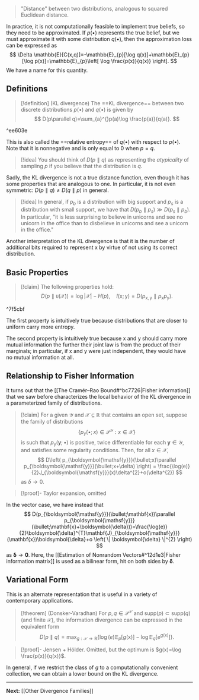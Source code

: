 > "Distance" between two distributions, analogous to squared Euclidean distance.

In practice, it is not computationally feasible to implement true beliefs, so they need to be approximated. If $p(\bullet)$ represents the true belief, but we must approximate it with some distribution $q(\bullet)$, then the approximation loss can be expressed as
$$
\Delta \mathbb{E}[C(x,q)]=-\mathbb{E}_{p}[\log q(x)]+\mathbb{E}_{p}[\log p(x)]=\mathbb{E}_{p}\left[ \log \frac{p(x)}{q(x)} \right].
$$
We have a name for this quantity.

## Definitions

> [!definition] (KL divergence)
> The ==KL divergence== between two discrete distributions $p(\bullet)$ and $q(\bullet)$ is given by
> $$
> D(p\parallel q)=\sum_{a}^{}p(a)\log \frac{p(a)}{q(a)}.
> $$

^ee603e

This is also called the ==relative entropy== of $q(\bullet)$ with respect to $p(\bullet)$. Note that it is nonnegative and is only equal to $0$ when $p=q$.

> [!idea]
> You should think of $D(p\parallel q)$ as representing the *atypicality* of sampling $p$ if you believe that the distribution is $q$. 
> 

Sadly, the KL divergence is not a true distance function, even though it has some properties that are analogous to one. In particular, it is not even symmetric: $D(p\parallel q)\neq D(q\parallel p)$ in general.

> [!idea]
> In general, if $p_{b}$ is a distribution with big support and $p_{s}$ is a distribution with small support, we have that $D(p_{b}\parallel p_{s})\gg D(p_{s}\parallel p_{b})$. In particular, "it is less surprising to believe in unicorns and see no unicorn in the office than to disbelieve in unicorns and see a unicorn in the office."

Another interpretation of the KL divergence is that it is the number of additional bits required to represent $\mathsf{x}$ by virtue of not using its correct distribution. 

## Basic Properties

> [!claim]
> The following properties hold:
> $$
> D(p\parallel\mathtt{U}(\mathcal{X}))=\log|\mathcal{X}|-H(p),\quad
> I(\mathsf{x};\mathsf{y})=D(p_{\mathsf{x},\mathsf{y}}\parallel p_{\mathsf{x}}p_{\mathsf{y}}).
> $$

^7f5cbf

The first property is intuitively true because distributions that are closer to uniform carry more entropy.

The second property is intuitively true because $\mathsf{x}$ and $\mathsf{y}$ should carry more mutual information the further their joint law is from the product of their marginals; in particular, if $\mathsf{x}$ and $\mathsf{y}$ were just independent, they would have no mutual information at all.

## Relationship to Fisher Information

It turns out that the [[The Cramér–Rao Bound#^bc7726|Fisher information]] that we saw before characterizes the local behavior of the KL divergence in a parameterized family of distributions.

> [!claim]
> For a given $\mathcal{Y}$ and $\mathcal{X}\subseteq\mathbb{R}$ that contains an open set, suppose the family of distributions
> $$
> \{ p_{\boldsymbol{\mathsf{y}}}(\bullet;x)\in \mathcal{P}^{\mathcal{Y}}:x \in \mathcal{X} \}
> $$
> is such that $p_{\boldsymbol{\mathsf{y}}}(\mathbf{y};\bullet)$ is positive, twice differentiable for each $\mathbf{y}\in \mathcal{Y}$, and satisfies some regularity conditions. Then, for all $x \in \mathcal{X}$,
> $$
> D\left( p_{\boldsymbol{\mathsf{y}}}(\bullet;x)\parallel p_{\boldsymbol{\mathsf{y}}}(\bullet;x+\delta) \right) = \frac{\log(e)}{2}J_{\boldsymbol{\mathsf{y}}}(x)\delta^{2}+o(\delta^{2})
> $$
> as $\delta\to 0$.

> [!proof]- Taylor expansion, omitted

In the vector case, we have instead that
$$
D(p_{\boldsymbol{\mathsf{y}}}(\bullet;\mathbf{x})\parallel p_{\boldsymbol{\mathsf{y}}}(\bullet;\mathbf{x}+\boldsymbol{\delta}))=\frac{\log(e)}{2}\boldsymbol{\delta}^{T}\mathbf{J}_{\boldsymbol{\mathsf{y}}}(\mathbf{x})\boldsymbol{\delta}+o \left( \| \boldsymbol{\delta} \|^{2}  \right) 
$$
as $\boldsymbol{\delta}\to \mathbf{0}$. Here, the [[Estimation of Nonrandom Vectors#^12d1e3|Fisher information matrix]] is used as a bilinear form, hit on both sides by $\boldsymbol{\delta}$.

## Variational Form

This is an alternate representation that is useful in a variety of contemporary applications.

> [!theorem] (Donsker-Varadhan)
> For $p,q\in \mathcal{P}^{\mathcal{X}}$ and $\text{supp}(p)\subset \text{supp}(q)$ (and finite $\mathcal{X}$), the information divergence can be expressed in the equivalent form
> $$
> D(p\parallel q)=\max_{g:\mathcal{X}\to \mathbb{R}}\left\{ \log(e) \mathbb{E}_{p}\left[ g(\mathsf{x}) \right] - \log \mathbb{E}_{q}\left[ e^{g(\mathsf{x})} \right]  \right\} .
> $$

> [!proof]- Jensen + Hölder. Omitted, but the optimum is $g(x)=\log \frac{p(x)}{q(x)}$.

In general, if we restrict the class of $g$ to a computationally convenient collection, we can obtain a lower bound on the KL divergence.

---

**Next:** [[Other Divergence Families]]